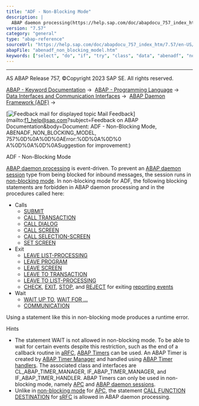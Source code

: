 ```yaml
---
title: "ADF - Non-Blocking Mode"
description: |
  ABAP daemon processing(https://help.sap.com/doc/abapdocu_757_index_htm/7.57/en-US/abenabap_daemon_processing_glosry.htm 'Glossary Entry') is event-driven. To prevent an ABAP daemon session(https://help.sap.com/doc/abapdocu_757_index_htm/7.57/en-US/abenabap_daemon_session_glosry.htm 'Glossary Ent
version: "7.57"
category: "general"
type: "abap-reference"
sourceUrl: "https://help.sap.com/doc/abapdocu_757_index_htm/7.57/en-US/abenadf_non_blocking_model.htm"
abapFile: "abenadf_non_blocking_model.htm"
keywords: ["select", "do", "if", "try", "class", "data", "abenadf", "non", "blocking", "model"]
---
```


* * *

AS ABAP Release 757, ©Copyright 2023 SAP SE. All rights reserved.

[ABAP - Keyword Documentation](https://help.sap.com/doc/abapdocu_757_index_htm/7.57/en-US/abenabap.htm) →  [ABAP - Programming Language](https://help.sap.com/doc/abapdocu_757_index_htm/7.57/en-US/abenabap_reference.htm) →  [Data Interfaces and Communication Interfaces](https://help.sap.com/doc/abapdocu_757_index_htm/7.57/en-US/abenabap_data_communication.htm) →  [ABAP Daemon Framework (ADF)](https://help.sap.com/doc/abapdocu_757_index_htm/7.57/en-US/abenabap_daemon.htm) → 

 [![](Mail.gif?object=Mail.gif&sap-language=EN "Feedback mail for displayed topic") Mail Feedback](mailto:f1_help@sap.com?subject=Feedback on ABAP Documentation&body=Document: ADF - Non-Blocking Mode, ABENADF_NON_BLOCKING_MODEL, 757%0D%0A%0D%0AError:%0D%0A%0D%0
A%0D%0A%0D%0ASuggestion for improvement:)

ADF - Non-Blocking Mode

[ABAP daemon processing](https://help.sap.com/doc/abapdocu_757_index_htm/7.57/en-US/abenabap_daemon_processing_glosry.htm "Glossary Entry") is event-driven. To prevent an [ABAP daemon session](https://help.sap.com/doc/abapdocu_757_index_htm/7.57/en-US/abenabap_daemon_session_glosry.htm "Glossary Entry") type from being blocked for inbound messages, the session runs in [non-blocking mode](https://help.sap.com/doc/abapdocu_757_index_htm/7.57/en-US/abennon_blocking_model_glosry.htm "Glossary Entry"). In non-blocking mode for ADF, the following blocking statements are forbidden in ABAP daemon processing and in the procedures called here:

-   Calls
    -   [SUBMIT](https://help.sap.com/doc/abapdocu_757_index_htm/7.57/en-US/abapsubmit.htm)
    -   [CALL TRANSACTION](https://help.sap.com/doc/abapdocu_757_index_htm/7.57/en-US/abapcall_transaction.htm)
    -   [CALL DIALOG](https://help.sap.com/doc/abapdocu_757_index_htm/7.57/en-US/abapcall_dialog.htm)
    -   [CALL SCREEN](https://help.sap.com/doc/abapdocu_757_index_htm/7.57/en-US/abapcall_screen.htm)
    -   [CALL SELECTION-SCREEN](https://help.sap.com/doc/abapdocu_757_index_htm/7.57/en-US/abapcall_selection_screen.htm)
    -   [SET SCREEN](https://help.sap.com/doc/abapdocu_757_index_htm/7.57/en-US/abapset_screen.htm)
-   Exit
    -   [LEAVE LIST-PROCESSING](https://help.sap.com/doc/abapdocu_757_index_htm/7.57/en-US/abapleave_list-processing.htm)
    -   [LEAVE PROGRAM](https://help.sap.com/doc/abapdocu_757_index_htm/7.57/en-US/abapleave_program.htm)
    -   [LEAVE SCREEN](https://help.sap.com/doc/abapdocu_757_index_htm/7.57/en-US/abapleave_screen.htm)
    -   [LEAVE TO TRANSACTION](https://help.sap.com/doc/abapdocu_757_index_htm/7.57/en-US/abapleave_to_transaction.htm)
    -   [LEAVE TO LIST-PROCESSING](https://help.sap.com/doc/abapdocu_757_index_htm/7.57/en-US/abapleave_to_list-processing.htm)
    -   [CHECK](https://help.sap.com/doc/abapdocu_757_index_htm/7.57/en-US/abapcheck_processing_blocks.htm), [EXIT](https://help.sap.com/doc/abapdocu_757_index_htm/7.57/en-US/abapexit_processing_blocks.htm), [STOP](https://help.sap.com/doc/abapdocu_757_index_htm/7.57/en-US/abapstop.htm), and [REJECT](https://help.sap.com/doc/abapdocu_757_index_htm/7.57/en-US/abapreject.htm) for exiting [reporting events](https://help.sap.com/doc/abapdocu_757_index_htm/7.57/en-US/abenreporting_event_glosry.htm "Glossary Entry")
-   Wait
    -   [WAIT UP TO](https://help.sap.com/doc/abapdocu_757_index_htm/7.57/en-US/abapwait_up_to.htm), [WAIT FOR ...](https://help.sap.com/doc/abapdocu_757_index_htm/7.57/en-US/abapwait_arfc.htm)
    -   [COMMUNICATION](https://help.sap.com/doc/abapdocu_757_index_htm/7.57/en-US/abapcommunication.htm)

Using a statement like this in non-blocking mode produces a runtime error.

Hints

-   The statement WAIT is not allowed in non-blocking mode. To be able to wait for certain events despite this restriction, such as the end of a callback routine in [aRFC](https://help.sap.com/doc/abapdocu_757_index_htm/7.57/en-US/abenarfc_glosry.htm "Glossary Entry"), [ABAP Timers](https://help.sap.com/doc/abapdocu_757_index_htm/7.57/en-US/abenabap_timer_glosry.htm "Glossary Entry") can be used. An ABAP Timer is created by [ABAP Timer Manager](https://help.sap.com/doc/abapdocu_757_index_htm/7.57/en-US/abenabap_timer_manager_glosry.htm "Glossary Entry") and handled using [ABAP Timer handlers](https://help.sap.com/doc/abapdocu_757_index_htm/7.57/en-US/abenabap_timer_handler_glosry.htm "Glossary Entry"). The associated class and interfaces are CL\_ABAP\_TIMER\_MANAGER, IF\_ABAP\_TIMER\_MANAGER, and IF\_ABAP\_TIMER\_HANDLER. ABAP Timers can only be used in non-blocking mode, namely [APC](https://help.sap.com/doc/abapdocu_757_index_htm/7.57/en-US/abenapc_session_glosry.htm "Glossary Entry") and [ABAP daemon sessions](https://help.sap.com/doc/abapdocu_757_index_htm/7.57/en-US/abenabap_daemon_session_glosry.htm "Glossary Entry").
-   Unlike in [non-blocking mode](https://help.sap.com/doc/abapdocu_757_index_htm/7.57/en-US/abenapc_non_blocking_model.htm) for [APC](https://help.sap.com/doc/abapdocu_757_index_htm/7.57/en-US/abenapc_glosry.htm "Glossary Entry"), the statement [CALL FUNCTION DESTINATION](https://help.sap.com/doc/abapdocu_757_index_htm/7.57/en-US/abapcall_function_destination.htm) for [sRFC](https://help.sap.com/doc/abapdocu_757_index_htm/7.57/en-US/abensrfc_glosry.htm "Glossary Entry") is allowed in ABAP daemon processing.